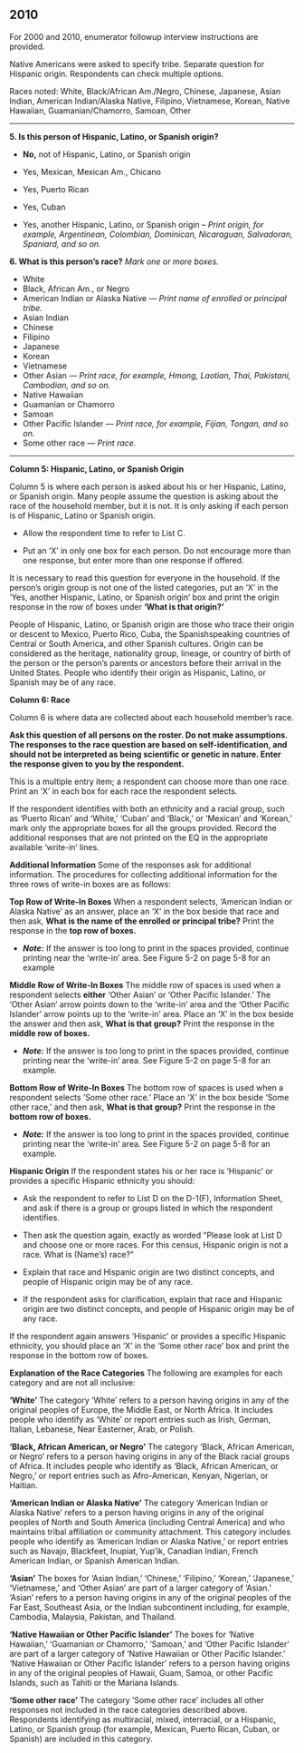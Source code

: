 
2010
------

For 2000 and 2010, enumerator followup interview instructions are provided. 

Native Americans were asked to specify tribe. Separate question for Hispanic origin. Respondents can check multiple options. 

Races noted: White, Black/African Am./Negro, Chinese, Japanese, Asian Indian, American Indian/Alaska Native, Filipino, Vietnamese, Korean, Native Hawaiian, Guamanian/Chamorro, Samoan, Other

------
**5. Is this person of Hispanic, Latino, or Spanish origin?**

- **No,** not of Hispanic, Latino, or Spanish origin

- Yes, Mexican, Mexican Am., Chicano
- Yes, Puerto Rican
- Yes, Cuban
- Yes, another Hispanic, Latino, or Spanish origin – _Print origin, for example, Argentinean, Colombian, Dominican, Nicaraguan, Salvadoran, Spaniard, and so on._

**6. What is this person’s race?** _Mark one or more boxes._

- White
- Black, African Am., or Negro
- American Indian or Alaska Native — _Print name of enrolled or principal tribe._
- Asian Indian
- Chinese
- Filipino
- Japanese
- Korean
- Vietnamese
- Other Asian — _Print race, for example, Hmong, Laotian, Thai, Pakistani, Cambodian, and so on._
- Native Hawaiian
- Guamanian or Chamorro
- Samoan
- Other Pacific Islander — _Print race, for example, Fijian, Tongan, and so on._
- Some other race — _Print race._

------


**Column 5: Hispanic, Latino, or Spanish Origin**

Column 5 is where each person is asked about his or her Hispanic, Latino, or Spanish origin. Many people assume the question is asking about the race of the household member, but it is not. It is only asking if each person is of Hispanic, Latino or Spanish origin.

- Allow the respondent time to refer to List C.

- Put an ‘X’ in only one box for each person. Do not encourage more than one response, but enter more than one response if offered.

It is necessary to read this question for everyone in the household. If the person’s origin group is not one of the listed categories, put an ‘X’ in the ‘Yes, another Hispanic, Latino, or Spanish origin’ box and print the origin response in the row of boxes under **‘What is that origin?’**

People of Hispanic, Latino, or Spanish origin are those who trace their origin or descent to Mexico, Puerto Rico, Cuba, the Spanishspeaking countries of Central or South America, and other Spanish cultures. Origin can be considered as the heritage, nationality group, lineage, or country of birth of the person or the person’s parents or ancestors before their arrival in the United States. People who identify their origin as Hispanic, Latino, or Spanish may be of any race.

**Column 6: Race**

Column 6 is where data are collected about each household member’s race.

**Ask this question of all persons on the roster. Do not make assumptions. The responses to the race question are based on self-identification, and should not be interpreted as being scientific or genetic in nature. Enter the response given to you by the respondent.**

This is a multiple entry item; a respondent can choose more than one race. Print an ‘X’ in each box for each race the respondent selects.

If the respondent identifies with both an ethnicity and a racial group, such as ‘Puerto Rican’ and ‘White,’ ‘Cuban’ and ‘Black,’ or ‘Mexican’ and ‘Korean,’ mark only the appropriate boxes for all the groups provided. Record the additional responses that are not printed on the EQ in the appropriate available ‘write-in’ lines.

**Additional Information** Some of the responses ask for additional information. The procedures for collecting additional information for the three rows of write-in boxes are as follows:

**Top Row of Write-In Boxes** When a respondent selects, ‘American Indian or Alaska Native’ as an answer, place an ‘X’ in the box beside that race and then ask, **What is the name of the enrolled or principal tribe?** Print the response in the **top row of boxes.**

- **_Note:_** If the answer is too long to print in the spaces provided, continue printing near the ‘write-in’ area. See Figure 5-2 on page 5-8 for an example

**Middle Row of Write-In Boxes** The middle row of spaces is used when a respondent selects **either** ‘Other Asian’ or ‘Other Pacific Islander.’ The ‘Other Asian’ arrow points down to the ‘write-in’ area and the ‘Other Pacific Islander’ arrow points up to the ‘write-in’ area. Place an ‘X’ in the box beside the answer and then ask, **What is that group?** Print the response in the **middle row of boxes.**

- **_Note:_** If the answer is too long to print in the spaces provided, continue printing near the ‘write-in’ area. See Figure 5-2 on page 5-8 for an example.

**Bottom Row of Write-In Boxes** The bottom row of spaces is used when a respondent selects ‘Some other race.’ Place an ‘X’ in the box beside ‘Some other race,’ and then ask, **What is that group?** Print the response in the **bottom row of boxes.**

- **_Note:_** If the answer is too long to print in the spaces provided, continue printing near the ‘write-in’ area. See Figure 5-2 on page 5-8 for an example.

**Hispanic Origin** If the respondent states his or her race is ‘Hispanic’ or provides a specific Hispanic ethnicity you should:

- Ask the respondent to refer to List D on the D-1(F), Information Sheet, and ask if there is a group or groups listed in which the respondent identifies.

- Then ask the question again, exactly as worded “Please look at List D and choose one or more races. For this census, Hispanic origin is not a race. What is (Name’s) race?”

- Explain that race and Hispanic origin are two distinct concepts, and people of Hispanic origin may be of any race.

- If the respondent asks for clarification, explain that race and Hispanic origin are two distinct concepts, and people of Hispanic origin may be of any race.

If the respondent again answers ‘Hispanic’ or provides a specific Hispanic ethnicity, you should place an ‘X’ in the ‘Some other race’ box and print the response in the bottom row of boxes.

**Explanation of the Race Categories** The following are examples for each category and are not all inclusive:

**‘White’** The category ‘White’ refers to a person having origins in any of the original peoples of Europe, the Middle East, or North Africa. It includes people who identify as ‘White’ or report entries such as Irish, German, Italian, Lebanese, Near Easterner, Arab, or Polish.

**‘Black, African American, or Negro’** The category ‘Black, African American, or Negro’ refers to a person having origins in any of the Black racial groups of Africa. It includes people who identify as ‘Black, African American, or Negro,’ or report entries such as Afro-American, Kenyan, Nigerian, or Haitian.

**‘American Indian or Alaska Native’** The category ‘American Indian or Alaska Native’ refers to a person having origins in any of the original peoples of North and South America (including Central America) and who maintains tribal affiliation or community attachment. This category includes people who identify as ‘American Indian or Alaska Native,’ or report entries such as Navajo, Blackfeet, Inupiat, Yup’ik, Canadian Indian, French American Indian, or Spanish American Indian.

**‘Asian’** The boxes for ‘Asian Indian,’ ‘Chinese,’ ‘Filipino,’ ‘Korean,’ ‘Japanese,’ ‘Vietnamese,’ and ‘Other Asian’ are part of a larger category of ‘Asian.’ ‘Asian’ refers to a person having origins in any of the original peoples of the Far East, Southeast Asia, or the Indian subcontinent including, for example, Cambodia, Malaysia, Pakistan, and Thailand.

**‘Native Hawaiian or Other Pacific Islander’** The boxes for ‘Native Hawaiian,’ ‘Guamanian or Chamorro,’ ‘Samoan,’ and ‘Other Pacific Islander’ are part of a larger category of ‘Native Hawaiian or Other Pacific Islander.’ ‘Native Hawaiian or Other Pacific Islander’ refers to a person having origins in any of the original peoples of Hawaii, Guam, Samoa, or other Pacific Islands, such as Tahiti or the Mariana Islands.

**‘Some other race’** The category ‘Some other race’ includes all other responses not included in the race categories described above. Respondents identifying as multiracial, mixed, interracial, or a Hispanic, Latino, or Spanish group (for example, Mexican, Puerto Rican, Cuban, or Spanish) are included in this category.
